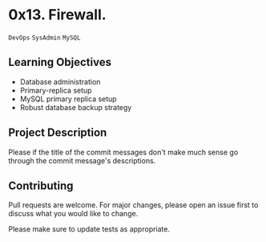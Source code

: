 # 0x13. Firewall.
``DevOps`` ``SysAdmin`` ``MySQL``

## Learning Objectives

- Database administration
- Primary-replica setup
- MySQL primary replica setup
- Robust database backup strategy

## Project Description

Please if the title of the commit messages don't make much sense go through the commit message's descriptions.

## Contributing
Pull requests are welcome. For major changes, please open an issue first to discuss what you would like to change.

Please make sure to update tests as appropriate.
